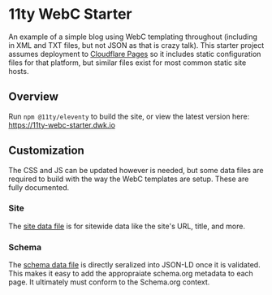 # 11ty WebC Starter

An example of a simple blog using WebC templating throughout (including in XML and TXT files, but not JSON as that is crazy talk). This starter project assumes deployment to [Cloudflare Pages](https://pages.cloudflare.com) so it includes static configuration files for that platform, but similar files exist for most common static site hosts.

## Overview

Run `npm @11ty/eleventy` to build the site, or view the latest version here: https://11ty-webc-starter.dwk.io

## Customization

The CSS and JS can be updated however is needed, but some data files are required to build with the way the WebC templates are setup. These are fully documented.

### Site

The [site data file](./src/_data/site.js) is for sitewide data like the site's URL, title, and more.

### Schema

The [schema data file](./src/_data/schema.js) is directly seralized into JSON-LD once it is validated. This makes it easy to add the appropraiate schema.org metadata to each page. It ultimately must conform to the Schema.org context.